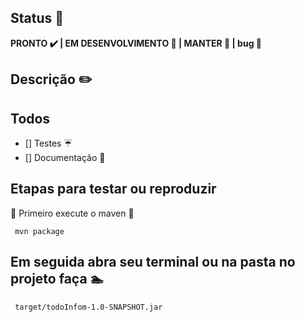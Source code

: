 ## Status :telescope:
**PRONTO :heavy_check_mark: | EM DESENVOLVIMENTO :hammer: | MANTER :pushpin: | bug :bug:**

## Descrição :pencil2:


## Todos
- [] Testes :umbrella:
- [] Documentação :page_with_curl:

## Etapas para testar ou reproduzir 

:hammer: Primeiro execute o maven :hammer:
 
```
 mvn package
```
## Em seguida abra seu terminal ou na pasta no projeto faça :swimmer:

```
 target/todoInfom-1.0-SNAPSHOT.jar
```
